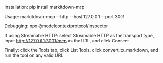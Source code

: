 Installation:
pip install markitdown-mcp

Usage:
markitdown-mcp --http --host 127.0.0.1 --port 3001

Debugging:
npx @modelcontextprotocol/inspector

If using Streamable HTTP:
select Streamable HTTP as the transport type,
input http://127.0.0.1:3001/mcp as the URL, and
click Connect

Finally:
click the Tools tab,
click List Tools,
click convert_to_markdown, and
run the tool on any valid URI.
